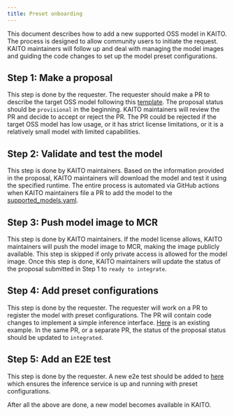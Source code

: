 ```yaml
---
title: Preset onboarding
---
```


This document describes how to add a new supported OSS model in KAITO. The process is designed to allow community users to initiate the request. KAITO maintainers will follow up and deal with managing the model images and guiding the code changes to set up the model preset configurations.

## Step 1: Make a proposal

This step is done by the requester. The requester should make a PR to describe the target OSS model following this [template](https://github.com/kaito-project/kaito/blob/main/docs/proposals/YYYYMMDD-model-template.md). The proposal status should be `provisional` in the beginning. KAITO maintainers will review the PR and decide to accept or reject the PR. The PR could be rejected if the target OSS model has low usage, or it has strict license limitations, or it is a relatively small model with limited capabilities.


## Step 2: Validate and test the model

This step is done by KAITO maintainers. Based on the information provided in the proposal, KAITO maintainers will download the model and test it using the specified runtime. The entire process is automated via GitHub actions when KAITO maintainers file a PR to add the model to the [supported\_models.yaml](https://github.com/kaito-project/kaito/blob/main/presets/workspace/models/supported_models.yaml).


## Step 3: Push model image to MCR

This step is done by KAITO maintainers. If the model license allows, KAITO maintainers will push the model image to MCR, making the image publicly available. This step is skipped if only private access is allowed for the model image. Once this step is done, KAITO maintainers will update the status of the proposal submitted in Step 1 to `ready to integrate`.

## Step 4: Add preset configurations

This step is done by the requester. The requester will work on a PR to register the model with preset configurations. The PR will contain code changes to implement a simple inference interface. [Here](https://github.com/kaito-project/kaito/blob/main/presets/workspace/models/falcon/model.go) is an existing example. In the same PR, or a separate PR, the status of the proposal status should be updated to `integrated`.

## Step 5: Add an E2E test

This step is done by the requester. A new e2e test should be added to [here](https://github.com/kaito-project/kaito/blob/main/test/e2e/preset_test.go) which ensures the inference service is up and running with preset configurations.


After all the above are done, a new model becomes available in KAITO.
